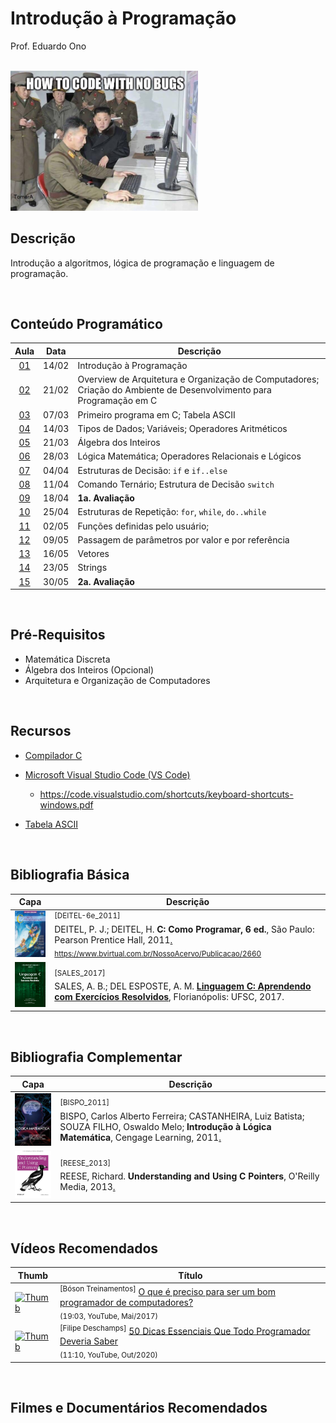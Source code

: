 # Introdução à Programação

Prof. Eduardo Ono

<br>

<img src="./imagens/how-to-code-with-no-bugs.png" width="300px">

<br>

## Descrição

Introdução a algoritmos, lógica de programação e linguagem de programação.

<br>

## Conteúdo Programático

| Aula | Data | Descrição |
| :-: | :-: | --- |
| [01] | 14/02 | Introdução à Programação
| [02] | 21/02 | Overview de Arquitetura e Organização de Computadores; Criação do Ambiente de Desenvolvimento para Programação em C
| [03] | 07/03 | Primeiro programa em C; Tabela ASCII
| [04] | 14/03 | Tipos de Dados; Variáveis; Operadores Aritméticos
| [05] | 21/03 | Álgebra dos Inteiros
| [06] | 28/03 | Lógica Matemática; Operadores Relacionais e Lógicos
| [07] | 04/04 | Estruturas de Decisão: `if` e `if..else`
| [08] | 11/04 | Comando Ternário; Estrutura de Decisão `switch`
| [09] | 18/04 | __1a. Avaliação__
| [10] | 25/04 | Estruturas de Repetição: `for`, `while`, `do..while`
| [11] | 02/05 | Funções definidas pelo usuário; 
| [12] | 09/05 | Passagem de parâmetros por valor e por referência
| [13] | 16/05 | Vetores
| [14] | 23/05 | Strings
| [15] | 30/05 | __2a. Avaliação__

[01]: ./aulas/README.md#aula-01
[02]: ./aulas/README.md#aula-02
[03]: ./aulas/README.md#aula-03
[04]: ./aulas/README.md#aula-04
[05]: #
[06]: #
[07]: #
[08]: #
[09]: #
[10]: #
[11]: #
[12]: #
[13]: #
[14]: #
[15]: #

<br>

## Pré-Requisitos

* Matemática Discreta
* Álgebra dos Inteiros (Opcional)
* Arquitetura e Organização de Computadores

<br>

## Recursos

* [Compilador C](./conteudo/01-ambiente-de-desenvolvimento/)

* [Microsoft Visual Studio Code (VS Code)](./conteudo/01-ambiente-de-desenvolvimento/)

    * https://code.visualstudio.com/shortcuts/keyboard-shortcuts-windows.pdf

* [Tabela ASCII](https://theasciicode.com.ar/)

<br>

## Bibliografia Básica

| Capa | Descrição |
| :-: | --- |
| <img src="./referencias/capas/DEITEL-6e_2011.jpg" width="100px"> | <sup>[DEITEL-6e_2011]</sup><br>DEITEL, P. J.; DEITEL, H. <strong>C: Como Programar, 6 ed.</strong>, São Paulo: Pearson Prentice Hall, 2011[.](https://app.box.com/s/orpgcu86l21fflmxiqmzdq0cod300i4b)<br><sub>https://www.bvirtual.com.br/NossoAcervo/Publicacao/2660</sub>
| <img src="./referencias/capas/SALES_2017.jpg" width="100px"> | <sup>[SALES_2017]</sup><br>SALES, A. B.; DEL ESPOSTE, A. M. <strong>[Linguagem C: Aprendendo com Exercícios Resolvidos](https://archive.org/details/livro-linguagem-caprendendo-exercicios-resolvidos-2)</strong>, Florianópolis: UFSC, 2017.

<br>

## Bibliografia Complementar

| Capa | Descrição |
| :-: | --- |
| <img src="./referencias/capas/BISPO_2011.jpg" alt="img" width="100px"> | <sup id="BISPO_2011">[BISPO_2011]</sup><br>BISPO, Carlos Alberto Ferreira; CASTANHEIRA, Luiz Batista; SOUZA FILHO, Oswaldo Melo; __Introdução à Lógica Matemática__, Cengage Learning, 2011[.](https://app.box.com/s/xfv52p02w3bi0s9pnvkf4not5eoaozh5)
| <img src="./referencias/capas/REESE_2013.jpg" alt="img" width="100px"> | <sup id="REESE_2013">[REESE_2013]</sup><br>REESE, Richard. __Understanding and Using C Pointers__, O'Reilly Media, 2013[.](https://app.box.com/s/cbp98oofhokip0yki3gh7khz6zb6htgq)

<br>

## Vídeos Recomendados

| Thumb | Título |
| --- | --- |
| [![Thumb](https://img.youtube.com/vi/ED2aoLnr0oA/default.jpg)](https://youtu.be/ED2aoLnr0oA) | <sup>[Bóson Treinamentos]</sup> [O que é preciso para ser um bom programador de computadores?](https://www.youtube.com/watch?v=ED2aoLnr0oA)<br><sub>(19:03, YouTube, Mai/2017)</sub>
| [![Thumb](https://img.youtube.com/vi/2xoJjEgecZM/default.jpg)](https://youtu.be/2xoJjEgecZM) | <sup>[Filipe Deschamps]</sup> [50 Dicas Essenciais Que Todo Programador Deveria Saber](https://www.youtube.com/watch?v=2xoJjEgecZM)<br><sub>(11:10, YouTube, Out/2020)</sub>

<br>

## Filmes e Documentários Recomendados

<br>
